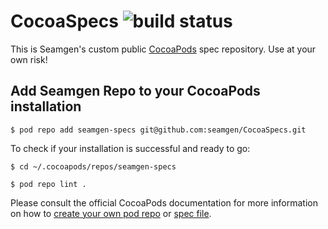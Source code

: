 # CocoaSpecs ![build status](https://cloud1.codingmerc.com/status/cocoaspecs.png)
This is Seamgen's custom public [CocoaPods](https://guides.cocoapods.org/making/private-cocoapods.html) spec repository. Use at your own risk!

## Add Seamgen Repo to your CocoaPods installation

`$ pod repo add seamgen-specs git@github.com:seamgen/CocoaSpecs.git`

To check if your installation is successful and ready to go:

`$ cd ~/.cocoapods/repos/seamgen-specs`

`$ pod repo lint .`

Please consult the official CocoaPods documentation for more information on how to [create your own pod repo](https://guides.cocoapods.org/making/private-cocoapods.html) or [spec file](http://guides.cocoapods.org/making/specs-and-specs-repo.html).